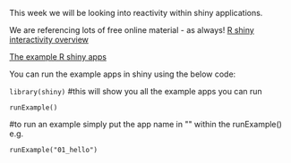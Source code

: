 This week we will be looking into reactivity within shiny applications. 

We are referencing lots of free online material - as always!
[R shiny interactivity overview](https://shiny.rstudio.com/articles/reactivity-overview.html)

[The example R shiny apps](https://shiny.rstudio.com/articles/basics.html)


You can run the example apps in shiny using the below code:


`library(shiny)`
#this will show you all the example apps you can run

`runExample()`

#to run an example simply put the app name in "" within the runExample() e.g.

`runExample("01_hello")`


